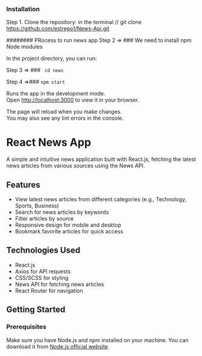 
### Installation

Step 1. Clone the repository:
 in the terminal // 
   git clone https://github.com/estrepo1/News-Api.git

   ########
PRocess to run news app
 Step 2 => ### We need to install npm Node modules

In the project directory, you can run:

 Step 3 => ### ` cd news`

Step 4 =>### `npm start`

Runs the app in the development mode.\
Open [http://localhost:3000](http://localhost:3000) to view it in your browser.

The page will reload when you make changes.\
You may also see any lint errors in the console.



# React News App

A simple and intuitive news application built with React.js, fetching the latest news articles from various sources using the News API.

## Features

- View latest news articles from different categories (e.g., Technology, Sports, Business)
- Search for news articles by keywords
- Filter articles by source
- Responsive design for mobile and desktop
- Bookmark favorite articles for quick access

## Technologies Used

- React.js
- Axios for API requests
- CSS/SCSS for styling
- News API for fetching news articles
- React Router for navigation

## Getting Started

### Prerequisites

Make sure you have Node.js and npm installed on your machine. You can download it from [Node.js official website](https://nodejs.org/).


